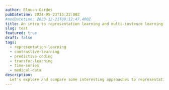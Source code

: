 ```yaml
---
author: Elouan Gardès
pubDatetime: 2024-05-23T15:22:00Z
#modDatetime: 2023-12-21T09:12:47.400Z
title: An intro to representation learning and multi-instance learning in a cool and complex problem
slug: test
featured: true
draft: false
tags:
  - representation-learning
  - contrastive-learning
  - predictive-coding
  - transfer-learning
  - time-series
  - medical-data
description:
  Let's explore and compare some interesting approaches to representation learning of medical time-series! Two datasets, a thrilling battle between models and a fast predictive coding implementation for contrastive learning of time-series.
---
```


